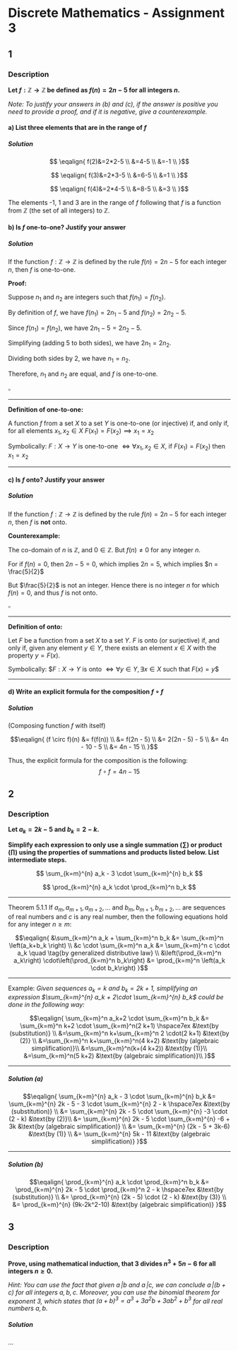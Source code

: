 # Discrete Mathematics - Assignment 3
## 1
### Description
**Let $f : \mathbb{Z} \rightarrow \mathbb{Z}$ be defined as $f(n) = 2 n - 5$ for all integers $n$.**

*Note: To justify your answers in (b) and (c), if the answer is positive you need to provide a proof, and if it is negative, give a counterexample.*

#### a) **List three elements that are in the range of $f$**
##### Solution
$$ \eqalign{
f(2)&=2*2-5 \\
&=4-5 \\
&=-1 \\
}$$

$$ \eqalign{
f(3)&=2*3-5 \\
&=6-5 \\
&=1 \\
}$$

$$ \eqalign{
f(4)&=2*4-5 \\
&=8-5 \\
&=3 \\
}$$

The elements -1, 1 and 3 are in the range of $f$ following that $f$ is a function from $\mathbb{Z}$ (the set of all integers) to $\mathbb{Z}$.

#### b) **Is $f$ one-to-one? Justify your answer**
##### Solution
If the function $f: \mathbb{Z} \rightarrow \mathbb{Z}$ is defined by the rule $f(n) = 2n - 5$ for each integer $n$, then $f$ is one-to-one.

**Proof:**

Suppose $n_1$ and $n_2$ are integers such that $f(n_1) = f(n_2)$. 

By definition of $f$, we have $f(n_1) = 2n_1 - 5$ and $f(n_2) = 2n_2 - 5$.

Since $f(n_1) = f(n_2)$, we have $2n_1 - 5 = 2n_2 - 5$.

Simplifying (adding 5 to both sides), we have $2n_1 = 2n_2$.

Dividing both sides by 2, we have $n_1 = n_2$.

Therefore, $n_1$ and $n_2$ are equal, and $f$ is one-to-one. 

$\square$

---
**Definition of one-to-one:**

A function $f$ from a set $X$ to a set $Y$ is one-to-one (or injective) if, and only if, for all elements $x_1, x_2 \in X$
$F(x_1) = F(x_2) \implies x_1 = x_2$

Symbolically:
$F: X \rightarrow Y$ is one-to-one $\iff \forall x_1, x_2 \in X$, if $F(x_1) = F(x_2)$ then $x_1 = x_2$

---
#### c) **Is $f$ onto? Justify your answer**
##### Solution
If the function $f: \mathbb{Z} \rightarrow \mathbb{Z}$ is defined by the rule $f(n) = 2n - 5$ for each integer $n$, then $f$ is **not** onto.

**Counterexample:**

The co-domain of $n$ is $\mathbb{Z}$, and $0 \in \mathbb{Z}$.
But $f(n) \neq 0$ for any integer $n$.

For if $f(n) = 0$, then $2n - 5 = 0$, which implies $2n = 5$, which implies $n = \frac{5}{2}$

But $\frac{5}{2}$ is not an integer. Hence there is no integer $n$ for which $f(n) = 0$, and thus $f$ is not onto.

$\square$

---
**Definition of onto:**

Let $F$ be a function from a set $X$ to a set $Y$. $F$ is onto (or surjective) if, and only if, given any element $y \in Y$, there exists an element $x \in X$ with the property $y = F(x)$.

Symbolically:
$$F: X \rightarrow Y$ is onto $\iff \forall y \in Y, \exists x \in X \text{ such that } F(x) = y$$

---
#### d) **Write an explicit formula for the composition $f \circ f$**
##### Solution
(Composing function $f$ with itself)

$$\eqalign{
(f \circ f)(n) &= f(f(n)) \\
&= f(2n - 5) \\
&= 2(2n - 5) - 5 \\
&= 4n - 10 - 5 \\
&= 4n - 15 \\
}$$

Thus, the explicit formula for the composition is the following:
$$f \circ f = 4n - 15$$

## 2
### Description
**Let $a_k = 2 k - 5$ and $b_k = 2 - k$.**

**Simplify each expression to only use a single summation ($\sum$) or product ($\prod$) using the properties of summations and products listed below. List intermediate steps.**

$$
\sum_{k=m}^{n} a_k - 3 \cdot \sum_{k=m}^{n} b_k
$$

$$
\prod_{k=m}^{n} a_k  \cdot \prod_{k=m}^n b_k
$$

---
Theorem 5.1.1
If $a_m, a_{m+1}, a_{m+2}, \ldots$ and $b_m, b_{m+1}, b_{m+2}, \ldots$ are sequences of real numbers and $c$ is any real number, then the following equations hold for any integer $n \geq m$:

$$\eqalign{
&\sum_{k=m}^n a_k + \sum_{k=m}^n b_k &= \sum_{k=m}^n \left(a_k+b_k \right) \\
&c \cdot \sum_{k=m}^n a_k &= \sum_{k=m}^n c \cdot a_k \quad \tag{by generalized distributive law} \\
&\left(\prod_{k=m}^n a_k\right) \cdot\left(\prod_{k=m}^n b_k\right) &= \prod_{k=m}^n \left(a_k \cdot b_k\right)
}$$

---
Example:
*Given sequences $a_k = k$ and $b_k = 2 k + 1$, simplifying an expression $\sum_{k=m}^{n} a_k + 2\cdot \sum_{k=m}^{n} b_k$ could be done in the following way:*

$$\eqalign{
\sum_{k=m}^n a_k+2 \cdot \sum_{k=m}^n b_k &= \sum_{k=m}^n k+2 \cdot \sum_{k=m}^n(2 k+1) \hspace7ex &\text{by (substitution)} \\
&=\sum_{k=m}^n k+\sum_{k=m}^n 2 \cdot(2 k+1) &\text{by (2)} \\
&=\sum_{k=m}^n k+\sum_{k=m}^n(4 k+2) &\text{by (algebraic simplification)}\\
&=\sum_{k=m}^n(k+(4 k+2)) &\text{by (1)}\\
&=\sum_{k=m}^n(5 k+2) &\text{by (algebraic simplification)}\\
}$$

---
##### Solution (a)
$$\eqalign{
\sum_{k=m}^{n} a_k - 3 \cdot \sum_{k=m}^{n} b_k &= \sum_{k=m}^{n} 2k - 5 - 3 \cdot \sum_{k=m}^{n} 2 - k \hspace7ex &\text{by (substitution)} \\
&= \sum_{k=m}^{n} 2k - 5 \cdot \sum_{k=m}^{n} -3 \cdot (2 - k) &\text{by (2)}\\
&= \sum_{k=m}^{n} 2k - 5 \cdot \sum_{k=m}^{n} -6 + 3k &\text{by (algebraic simplification)} \\
&= \sum_{k=m}^{n} (2k - 5 + 3k-6) &\text{by (1)} \\
&= \sum_{k=m}^{n} 5k - 11 &\text{by (algebraic simplification)}
}$$

---
##### Solution (b)
$$\eqalign{
\prod_{k=m}^{n} a_k  \cdot \prod_{k=m}^n b_k &= \prod_{k=m}^{n} 2k - 5 \cdot \prod_{k=m}^n 2 - k \hspace7ex &\text{by (substitution)} \\
&= \prod_{k=m}^{n} (2k - 5) \cdot (2 - k) &\text{by (3)} \\
&= \prod_{k=m}^{n} (9k-2k^2-10) &\text{by (algebraic simplification)}
}$$

## 3
### Description
**Prove, using mathematical induction, that $3$ divides $n^3 + 5n - 6$ for all integers $n\geq 0$.**

*Hint: You can use the fact that given $a \,| b$ and $a \,| c$, we can conclude $a \,| (b + c)$ for all integers $a,b,c$. Moreover, you can use the binomial theorem for exponent $3$, which states that $(a + b)^3 = a^3 + 3a^2b + 3ab^2 + b^3$ for all real numbers $a, b$.*

##### Solution
...